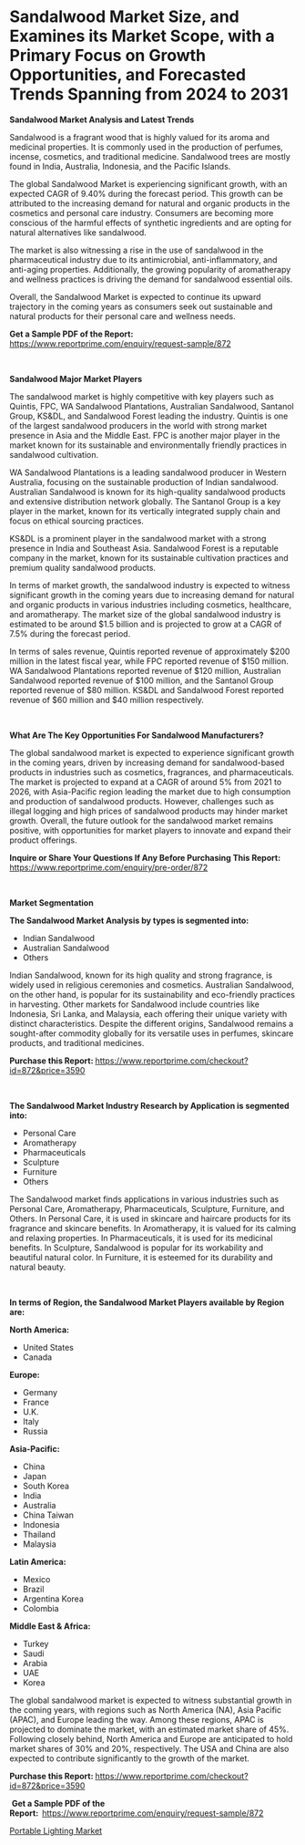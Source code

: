 <p><h1>Sandalwood Market Size, and Examines its Market Scope, with a Primary Focus on Growth Opportunities, and Forecasted Trends Spanning from 2024 to 2031</h1></p><p><strong>Sandalwood Market Analysis and Latest Trends</strong></p>
<p><p>Sandalwood is a fragrant wood that is highly valued for its aroma and medicinal properties. It is commonly used in the production of perfumes, incense, cosmetics, and traditional medicine. Sandalwood trees are mostly found in India, Australia, Indonesia, and the Pacific Islands.</p><p>The global Sandalwood Market is experiencing significant growth, with an expected CAGR of 9.40% during the forecast period. This growth can be attributed to the increasing demand for natural and organic products in the cosmetics and personal care industry. Consumers are becoming more conscious of the harmful effects of synthetic ingredients and are opting for natural alternatives like sandalwood.</p><p>The market is also witnessing a rise in the use of sandalwood in the pharmaceutical industry due to its antimicrobial, anti-inflammatory, and anti-aging properties. Additionally, the growing popularity of aromatherapy and wellness practices is driving the demand for sandalwood essential oils.</p><p>Overall, the Sandalwood Market is expected to continue its upward trajectory in the coming years as consumers seek out sustainable and natural products for their personal care and wellness needs.</p></p>
<p><strong>Get a Sample PDF of the Report:&nbsp;</strong> <a href="https://www.reportprime.com/enquiry/request-sample/872">https://www.reportprime.com/enquiry/request-sample/872</a></p>
<p>&nbsp;</p>
<p><strong>Sandalwood Major Market Players</strong></p>
<p><p>The sandalwood market is highly competitive with key players such as Quintis, FPC, WA Sandalwood Plantations, Australian Sandalwood, Santanol Group, KS&DL, and Sandalwood Forest leading the industry. Quintis is one of the largest sandalwood producers in the world with strong market presence in Asia and the Middle East. FPC is another major player in the market known for its sustainable and environmentally friendly practices in sandalwood cultivation.</p><p>WA Sandalwood Plantations is a leading sandalwood producer in Western Australia, focusing on the sustainable production of Indian sandalwood. Australian Sandalwood is known for its high-quality sandalwood products and extensive distribution network globally. The Santanol Group is a key player in the market, known for its vertically integrated supply chain and focus on ethical sourcing practices.</p><p>KS&DL is a prominent player in the sandalwood market with a strong presence in India and Southeast Asia. Sandalwood Forest is a reputable company in the market, known for its sustainable cultivation practices and premium quality sandalwood products.</p><p>In terms of market growth, the sandalwood industry is expected to witness significant growth in the coming years due to increasing demand for natural and organic products in various industries including cosmetics, healthcare, and aromatherapy. The market size of the global sandalwood industry is estimated to be around $1.5 billion and is projected to grow at a CAGR of 7.5% during the forecast period.</p><p>In terms of sales revenue, Quintis reported revenue of approximately $200 million in the latest fiscal year, while FPC reported revenue of $150 million. WA Sandalwood Plantations reported revenue of $120 million, Australian Sandalwood reported revenue of $100 million, and the Santanol Group reported revenue of $80 million. KS&DL and Sandalwood Forest reported revenue of $60 million and $40 million respectively.</p></p>
<p>&nbsp;</p>
<p><strong>What Are The Key Opportunities For Sandalwood Manufacturers?</strong></p>
<p><p>The global sandalwood market is expected to experience significant growth in the coming years, driven by increasing demand for sandalwood-based products in industries such as cosmetics, fragrances, and pharmaceuticals. The market is projected to expand at a CAGR of around 5% from 2021 to 2026, with Asia-Pacific region leading the market due to high consumption and production of sandalwood products. However, challenges such as illegal logging and high prices of sandalwood products may hinder market growth. Overall, the future outlook for the sandalwood market remains positive, with opportunities for market players to innovate and expand their product offerings.</p></p>
<p><strong>Inquire or Share Your Questions If Any Before Purchasing This Report:</strong> <a href="https://www.reportprime.com/enquiry/pre-order/872">https://www.reportprime.com/enquiry/pre-order/872</a></p>
<p>&nbsp;</p>
<p><strong>Market Segmentation</strong></p>
<p><strong>The Sandalwood Market Analysis by types is segmented into:</strong></p>
<p><ul><li>Indian Sandalwood</li><li>Australian Sandalwood</li><li>Others</li></ul></p>
<p><p>Indian Sandalwood, known for its high quality and strong fragrance, is widely used in religious ceremonies and cosmetics. Australian Sandalwood, on the other hand, is popular for its sustainability and eco-friendly practices in harvesting. Other markets for Sandalwood include countries like Indonesia, Sri Lanka, and Malaysia, each offering their unique variety with distinct characteristics. Despite the different origins, Sandalwood remains a sought-after commodity globally for its versatile uses in perfumes, skincare products, and traditional medicines.</p></p>
<p><strong>Purchase this Report:&nbsp;</strong><a href="https://www.reportprime.com/checkout?id=872&price=3590">https://www.reportprime.com/checkout?id=872&price=3590</a></p>
<p>&nbsp;</p>
<p><strong>The Sandalwood Market Industry Research by Application is segmented into:</strong></p>
<p><ul><li>Personal Care</li><li>Aromatherapy</li><li>Pharmaceuticals</li><li>Sculpture</li><li>Furniture</li><li>Others</li></ul></p>
<p><p>The Sandalwood market finds applications in various industries such as Personal Care, Aromatherapy, Pharmaceuticals, Sculpture, Furniture, and Others. In Personal Care, it is used in skincare and haircare products for its fragrance and skincare benefits. In Aromatherapy, it is valued for its calming and relaxing properties. In Pharmaceuticals, it is used for its medicinal benefits. In Sculpture, Sandalwood is popular for its workability and beautiful natural color. In Furniture, it is esteemed for its durability and natural beauty.</p></p>
<p>&nbsp;</p>
<p><strong>In terms of Region, the Sandalwood Market Players available by Region are:</strong></p>
<p>
    <p> <strong> North America: </strong>
        <ul>
            <li>United States</li>
            <li>Canada</li>
        </ul>
        </p> 
    <p> <strong> Europe: </strong>
        <ul>
            <li>Germany</li>
            <li>France</li>
            <li>U.K.</li>
            <li>Italy</li>
            <li>Russia</li>
        </ul>
        </p> 
    <p> <strong> Asia-Pacific: </strong>
        <ul>
            <li>China</li>
            <li>Japan</li>
            <li>South Korea</li>
            <li>India</li>
            <li>Australia</li>
            <li>China Taiwan</li>
            <li>Indonesia</li>
            <li>Thailand</li>
            <li>Malaysia</li>
        </ul>
        </p> 
    <p> <strong> Latin America: </strong>
        <ul>
            <li>Mexico</li>
            <li>Brazil</li>
            <li>Argentina Korea</li>
            <li>Colombia</li>
        </ul>
        </p> 
    <p> <strong> Middle East & Africa: </strong>
        <ul>
            <li>Turkey</li>
            <li>Saudi</li>
            <li>Arabia</li>
            <li>UAE</li>
            <li>Korea</li>
        </ul>
    </p>
    </p>
<p><p>The global sandalwood market is expected to witness substantial growth in the coming years, with regions such as North America (NA), Asia Pacific (APAC), and Europe leading the way. Among these regions, APAC is projected to dominate the market, with an estimated market share of 45%. Following closely behind, North America and Europe are anticipated to hold market shares of 30% and 20%, respectively. The USA and China are also expected to contribute significantly to the growth of the market.</p></p>
<p><strong>Purchase this Report: </strong><a href="https://www.reportprime.com/checkout?id=872&price=3590">https://www.reportprime.com/checkout?id=872&price=3590</a></p>
<p>&nbsp;<strong>Get a Sample PDF of the Report:&nbsp;&nbsp;</strong><a href="https://www.reportprime.com/enquiry/request-sample/872">https://www.reportprime.com/enquiry/request-sample/872</a></p>
<p><strong></strong></p>
<p><p><a href="https://github.com/danielneavesallisons03mba/Market-Research-Report-List-1/blob/main/portable-lighting-market.md">Portable Lighting Market</a></p></p>